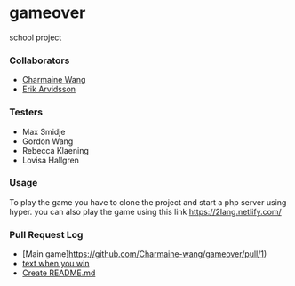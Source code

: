 # gameover
school project


### Collaborators
- [Charmaine Wang](https://github.com/Charmaine-wang/ "Charmaine-wang")
- [Erik Arvidsson](https://github.com/erikarvidsson "erikarvidsson")

### Testers
- Max Smidje
- Gordon Wang
- Rebecca Klaening
- Lovisa Hallgren

### Usage
To play the game you have to clone the project and start a php server using hyper.
you can also play the game using this link https://2lang.netlify.com/

### Pull Request Log
- [Main game]https://github.com/Charmaine-wang/gameover/pull/1)
- [text when you win](https://github.com/Charmaine-wang/gameover/pull/2)
- [Create README.md](https://github.com/Charmaine-wang/gameover/pull/3)
